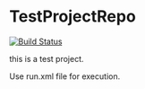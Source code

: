 # TestProjectRepo
[![Build Status](https://travis-ci.org/deepti810/TestProjectRepo.svg?branch=master)](https://travis-ci.org/deepti810/TestProjectRepo)

this is a test project. 

Use run.xml file for execution.
